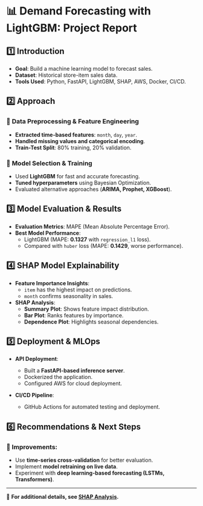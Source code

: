 # 📊 Demand Forecasting with LightGBM: Project Report

## **1️⃣ Introduction**
- **Goal**: Build a machine learning model to forecast sales.
- **Dataset**: Historical store-item sales data.
- **Tools Used**: Python, FastAPI, LightGBM, SHAP, AWS, Docker, CI/CD.

## **2️⃣ Approach**
### 📌 **Data Preprocessing & Feature Engineering**
- **Extracted time-based features**: `month`, `day`, `year`.
- **Handled missing values and categorical encoding**.
- **Train-Test Split**: 80% training, 20% validation.

### 📌 **Model Selection & Training**
- Used **LightGBM** for fast and accurate forecasting.
- **Tuned hyperparameters** using Bayesian Optimization.
- Evaluated alternative approaches (**ARIMA, Prophet, XGBoost**).

## **3️⃣ Model Evaluation & Results**
- **Evaluation Metrics**: MAPE (Mean Absolute Percentage Error).
- **Best Model Performance**:
  - LightGBM (MAPE: **0.1327** with `regression_l1` loss).
  - Compared with `huber` loss (MAPE: **0.1429**, worse performance).

## **4️⃣ SHAP Model Explainability**
- **Feature Importance Insights**:
  - `item` has the highest impact on predictions.
  - `month` confirms seasonality in sales.
- **SHAP Analysis**:
  - **Summary Plot**: Shows feature impact distribution.
  - **Bar Plot**: Ranks features by importance.
  - **Dependence Plot**: Highlights seasonal dependencies.

## **5️⃣ Deployment & MLOps**
- **API Deployment**:
  - Built a **FastAPI-based inference server**.
  - Dockerized the application.
  - Configured AWS for cloud deployment.

- **CI/CD Pipeline**:
  - GitHub Actions for automated testing and deployment.

## **6️⃣ Recommendations & Next Steps**
### 🔹 Improvements:
- Use **time-series cross-validation** for better evaluation.
- Implement **model retraining on live data**.
- Experiment with **deep learning-based forecasting (LSTMs, Transformers)**.

---
🔗 **For additional details, see [SHAP Analysis](./shap_explanation.md).**